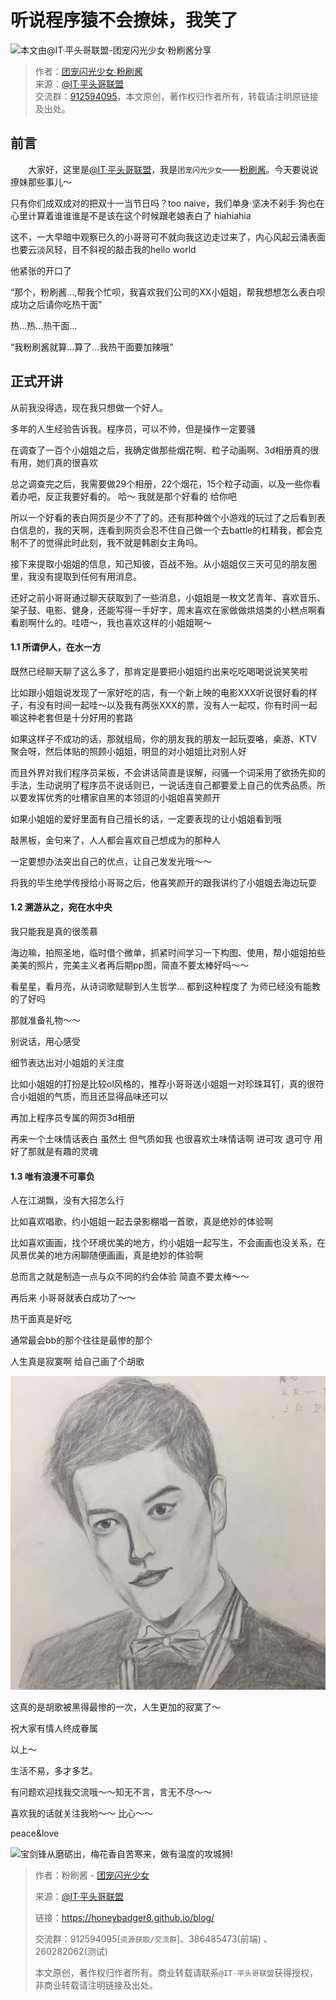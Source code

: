 

# 听说程序猿不会撩妹，我笑了

![本文由@IT·平头哥联盟-团宠闪光少女∙粉刷酱分享](../_banner/banner22.png)

> 作者：[团宠闪光少女∙粉刷酱](https://github.com/cchah/ "团宠闪光少女∙粉刷酱")<br/>
> 来源：[@IT·平头哥联盟](https://honeybadger8.github.io/blog/ "@IT·平头哥联盟")<br/>
> 交流群：[912594095](https://shang.qq.com/wpa/qunwpa?idkey=265166274bca82709718a0ae1fa9c55d65dd3608ebc780f9e6ea41e2761f5ec2 "@IT·平头哥联盟QQ交流群")，本文原创，著作权归作者所有，转载请注明原链接及出处。

## 前言

　　大家好，这里是[@IT·平头哥联盟](https://honeybadger8.github.io/blog/ "@IT·平头哥联盟")，我是`团宠闪光少女`——[粉刷酱](https://github.com/cchah "团宠闪光少女")。今天要说说撩妹那些事儿～

   只有你们成双成对的把双十一当节日吗？too naive，我们单身·坚决不剁手·狗也在心里计算着谁谁谁是不是该在这个时候跟老娘表白了 hiahiahia
   
   这不，一大早暗中观察已久的小哥哥可不就向我这边走过来了，内心风起云涌表面也要云淡风轻，目不斜视的敲击我的hello world
   
   他紧张的开口了

   “那个，粉刷酱...,帮我个忙呗，我喜欢我们公司的XX小姐姐，帮我想想怎么表白呗 成功之后请你吃热干面”

   热...热...热干面...

   “我粉刷酱就算...算了...我热干面要加辣哦”

## 正式开讲

   从前我没得选，现在我只想做一个好人。

   多年的人生经验告诉我。程序员，可以不帅，但是操作一定要骚

   在调查了一百个小姐姐之后，我确定做那些烟花啊、粒子动画啊、3d相册真的很有用，她们真的很喜欢
   
   总之调查完之后，我需要做29个相册，22个烟花，15个粒子动画，以及一些你看着办吧，反正我要好看的。 哈～ 我就是那个好看的 给你吧  
   
   所以一个好看的表白网页是少不了了的。还有那种做个小游戏的玩过了之后看到表白信息的，我的天啊，连看到网页会忍不住自己做一个去battle的杠精我，都会克制不了的觉得此时此刻，我不就是韩剧女主角吗。

   接下来提取小姐姐的信息，知己知彼，百战不殆。从小姐姐仅三天可见的朋友圈里，我没有提取到任何有用消息。
   
   还好之前小哥哥通过聊天获取到了一些消息，小姐姐是一枚文艺青年、喜欢音乐、架子鼓、电影、健身，还能写得一手好字，周末喜欢在家做做烘焙类的小糕点啊看看剧啊什么的。哇唔～，我也喜欢这样的小姐姐啊～

#### 1.1 所谓伊人，在水一方

   既然已经聊天聊了这么多了，那肯定是要把小姐姐约出来吃吃喝喝说说笑笑啦
   
   比如跟小姐姐说发现了一家好吃的店，有一个新上映的电影XXX听说很好看的样子，有没有时间一起哇～以及我有两张XXX的票，没有人一起哎，你有时间一起嘛这种老套但是十分好用的套路 
   
   如果这样子不成功的话，那就组局，你的朋友我的朋友一起玩耍咯，桌游、KTV聚会呀，然后体贴的照顾小姐姐，明显的对小姐姐比对别人好
   
   而且外界对我们程序员呆板，不会讲话简直是误解，闷骚一个词采用了欲扬先抑的手法，生动说明了程序员不说话则已，一说话连自己都要爱上自己的优秀品质。所以要发挥优秀的吐槽家自黑的本领逗的小姐姐喜笑颜开

   如果小姐姐的爱好里面有自己擅长的话，一定要表现的让小姐姐看到哦

   敲黑板，金句来了，人人都会喜欢自己想成为的那种人
   
   一定要想办法突出自己的优点，让自己发发光哦～～

   将我的毕生绝学传授给小哥哥之后，他喜笑颜开的跟我讲约了小姐姐去海边玩耍

#### 1.2 溯游从之，宛在水中央

   我只能我是真的很羡慕

   海边嘛，拍照圣地，临时借个微单，抓紧时间学习一下构图、使用，帮小姐姐拍些美美的照片，完美主义者再后期pp图，简直不要太棒好吗～～

   看星星，看月亮，从诗词歌赋聊到人生哲学... 都到这种程度了 为师已经没有能教的了好吗

   那就准备礼物～～

   别说话，用心感受

   细节表达出对小姐姐的关注度

   比如小姐姐的打扮是比较ol风格的，推荐小哥哥送小姐姐一对珍珠耳钉，真的很符合小姐姐的气质，而且还显得品味还可以

   再加上程序员专属的网页3d相册

   再来一个土味情话表白 虽然土 但气质如我 也很喜欢土味情话啊 进可攻 退可守 用好了那就是有趣的灵魂 

#### 1.3 唯有浪漫不可辜负

   人在江湖飘，没有大招怎么行

   比如喜欢唱歌，约小姐姐一起去录影棚唱一首歌，真是绝妙的体验啊

   比如喜欢画画，找个环境优美的地方，约小姐姐一起写生，不会画画也没关系，在风景优美的地方闲聊随便画画，真是绝妙的体验啊

   总而言之就是制造一点与众不同的约会体验 简直不要太棒～～

   再后来 小哥哥就表白成功了～～ 
   
   热干面真是好吃

   通常最会bb的那个往往是最惨的那个

   人生真是寂寞啊 给自己画了个胡歌

   ![本文由@IT·平头哥联盟-团宠闪光少女∙粉刷酱分享](./_images/huge.jpeg)

   这真的是胡歌被黑得最惨的一次，人生更加的寂寞了～

   祝大家有情人终成眷属
   
   以上～
   
   生活不易，多才多艺。

   有问题欢迎找我交流哦～～知无不言，言无不尽～～

   喜欢我的话就关注我哟～～ 比心～～

   peace&love

![宝剑锋从磨砺出，梅花香自苦寒来，做有温度的攻城狮!](../_banner/card.png)


> 作者：粉刷酱 - [团宠闪光少女](https://github.com/cchah "团宠闪光少女")
>
> 来源：[@IT·平头哥联盟](https://honeybadger8.github.io/blog/ "@IT·平头哥联盟")
> 
> 链接：https://honeybadger8.github.io/blog/
> 
> 交流群：912594095[`资源获取/交流群`]、386485473(前端) 、260282062(测试)
>
> 本文原创，著作权归作者所有。商业转载请联系`@IT·平头哥联盟`获得授权，非商业转载请注明链接及出处。 
   